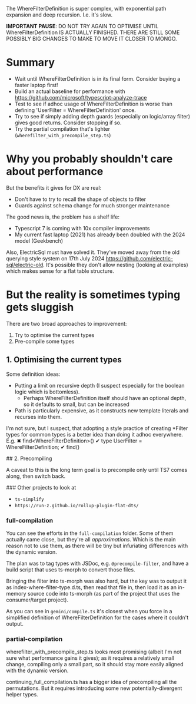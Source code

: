 The WhereFilterDefinition is super complex, with exponential path expansion and deep recursion. I.e. it's slow. 

**IMPORTANT PAUSE**: DO NOT TRY AGAIN TO OPTIMISE UNTIL WhereFilterDefinition IS ACTUALLY FINISHED. THERE ARE STILL SOME POSSIBLY BIG CHANGES TO MAKE TO MOVE IT CLOSER TO MONGO. 

# Summary

- Wait until WhereFilterDefinition is in its final form. Consider buying a faster laptop first! 
- Build an actual baseline for performance with https://github.com/microsoft/typescript-analyze-trace 
- Test to see if adhoc usage of WhereFilterDefinition is worse than defining 'UserFilter = WhereFilterDefinition<User>' once.
- Try to see if simply adding depth guards (especially on logic/array filter) gives good returns. Consider stopping if so. 
- Try the partial compilation that's lighter (`wherefilter_with_precompile_step.ts`) 


# Why you probably shouldn't care about performance

But the benefits it gives for DX are real: 
- Don't have to try to recall the shape of objects to filter
- Guards against schema change for much stronger maintenance 

The good news is, the problem has a shelf life: 
- Typescript 7 is coming with 10x compiler improvements
- My current fast laptop (2021) has already been doubled with the 2024 model (Geekbench)

Also, ElectricSql must have solved it. They've moved away from the old querying style system on 17th July 2024 https://github.com/electric-sql/electric-old. It's possible they don't allow nesting (looking at examples) which makes sense for a flat table structure. 

# But the reality is sometimes typing gets sluggish

There are two broad approaches to improvement: 
1. Try to optimise the current types
2. Pre-compile some types


## 1. Optimising the current types

Some definition ideas: 
- Putting a limit on recursive depth (I suspect especially for the boolean logic which is bottomless). 
    - Perhaps WhereFilterDefinition itself should have an optional depth, so it defaults to small, but can be increased
- Path is particularly expensive, as it constructs new template literals and recurses into them. 


I'm not sure, but I suspect, that adopting a style practice of creating *Filter types for common types is a better idea than doing it adhoc everywhere. 
E.g. 
✖ find<WhereFilterDefinition<User>>()
✔ type UserFilter = WhereFilterDefinition<User>;
✔ find<UserFilter>()

## 2. Precompiling

A caveat to this is the long term goal is to precompile only until TS7 comes along, then switch back. 

### Other projects to look at 

- `ts-simplify`
- `https://run-z.github.io/rollup-plugin-flat-dts/` 

### full-compilation

You can see the efforts in the `full-compilation` folder. Some of them actually came close, but they're all _approximations_. Which is the main reason not to use them, as there will be tiny but infuriating differences with the dynamic version. 

The plan was to tag types with JSDoc, e.g. `@precompile-filter`, and have a build script that uses ts-morph to convert those files. 

Bringing the filter into ts-morph was also hard, but the key was to output it as index-where-filter-type.d.ts, then read that file in, then load it as an in-memory source code into ts-morph (as part of the project that uses the consumer/target project). 

As you can see in `gemini/compile.ts` it's closest when you force in a simplified definition of WhereFilterDefinition for the cases where it couldn't output.

### partial-compilation

wherefilter_with_precompile_step.ts looks most promising (albeit I'm not sure what performance gains it gives); as it requires a relatively small change, compiling only a small part, so it should stay more easily aligned with the dynamic version. 

continuing_full_compilation.ts has a bigger idea of precompiling all the permutations. But it requires introducing some new potentially-divergent helper types. 